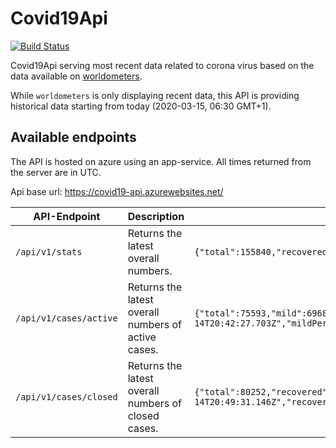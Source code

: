 # Covid19Api

[![Build Status](https://travis-ci.com/alsami/Covid19Api.svg?branch=master)](https://travis-ci.com/alsami/Covid19Api)

Covid19Api serving most recent data related to corona virus based on the data available on [worldometers](https://www.worldometers.info/coronavirus/).

While `worldometers` is only displaying recent data, this API is providing historical data starting from today (2020-03-15, 06:30 GMT+1).

## Available endpoints

The API is hosted on azure using an app-service. All times returned from the server are in UTC.

Api base url:
https://covid19-api.azurewebsites.net/

|API-Endpoint|Description|Response|
|------------|-----------|--------|
|`/api/v1/stats`|Returns the latest overall numbers.| `{"total":155840,"recovered":74438,"deaths":5814,"fetchedAt":"2020-03-14T20:23:34.44Z"}`|
|`/api/v1/cases/active`|Returns the latest overall numbers of active cases.| `{"total":75593,"mild":69685,"serious":5908,"fetchedAt":"2020-03-14T20:42:27.703Z","mildPercentage":92.18446152421520511158440596,"seriousPercentage":7.8155384757847948884155940400}`|
|`/api/v1/cases/closed`|Returns the latest overall numbers of closed cases.| `{"total":80252,"recovered":74438,"deaths":5814,"fetchedAt":"2020-03-14T20:49:31.146Z","recoveredPercentage":92.75532073967003937596570802,"deathsPercentage":7.2446792603299606240342919800}`|
